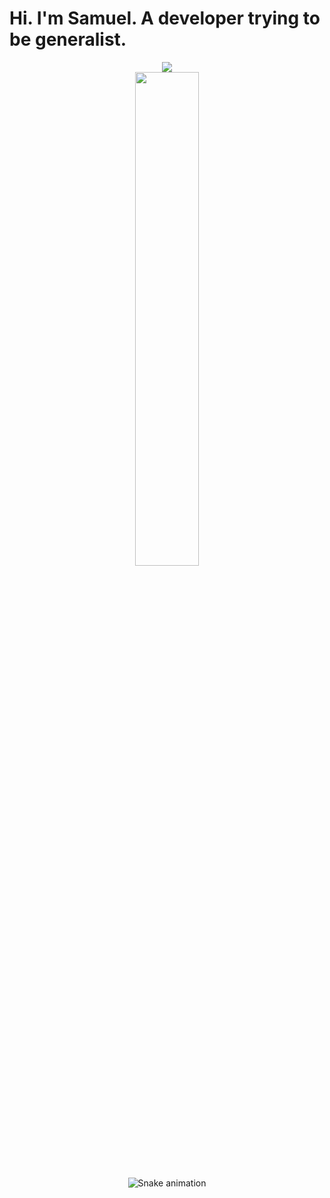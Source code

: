 # Hi. I'm Samuel. A developer trying to be generalist.
<div align="center">
  <div> 
    <a href="https://www.linkedin.com/in/samuel-patrac%C3%A3o-50a74123b" target="_blank"><img src="https://img.shields.io/badge/-LinkedIn-%230077B5?style=for-the-badge&logo=linkedin&logoColor=white" target="_blank"></a>
  </div>
  <div>
    <img width="45%" src="https://github-readme-stats.vercel.app/api/top-langs/?username=SamDoing&layout=compact&langs_count=9&theme=solarized-dark&exclude_repo=Brushless-Motor-ESC,Auto-Balacing-Bot" />
  </div>
  
  ![Snake animation](https://github.com/SamDoing/SamDoing/blob/output/github-contribution-grid-snake.svg)
 
</div>
